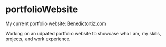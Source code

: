 # portfolioWebsite
My current portfolio website: [Benedictortiz.com](https://benedictortiz.com/)

Working on an udpated portfolio website to showcase who I am, my skills, projects, and work experience.